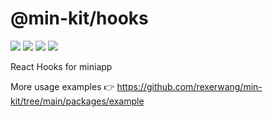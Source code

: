 # @min-kit/hooks

[![](https://img.shields.io/codecov/c/github/rexerwang/min-kit?style=for-the-badge)](https://codecov.io/gh/rexerwang/min-kit)
[![](https://img.shields.io/npm/types/%40min-kit/hooks?style=for-the-badge)](https://github.com/rexerwang/min-kit/tree/main/packages/hooks)
[![](https://img.shields.io/npm/v/%40min-kit/hooks?style=for-the-badge)](https://npm.im/@min-kit/hooks)
[![](https://img.shields.io/badge/React-Tarojs-007ACC?style=for-the-badge&logo=react&logoColor=61DAFB&labelColor=20232A)](https://github.com/NervJS/taro)

React Hooks for miniapp

More usage examples 👉 https://github.com/rexerwang/min-kit/tree/main/packages/example
